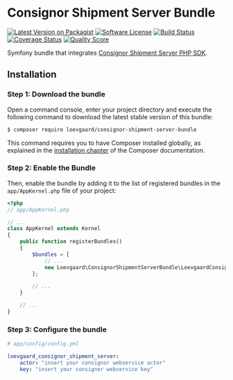 # Consignor Shipment Server Bundle

[![Latest Version on Packagist][ico-version]][link-packagist]
[![Software License][ico-license]](LICENSE)
[![Build Status][ico-travis]][link-travis]
[![Coverage Status][ico-scrutinizer]][link-scrutinizer]
[![Quality Score][ico-code-quality]][link-code-quality]

Symfony bundle that integrates [Consignor Shipment Server PHP SDK](https://github.com/loevgaard/consignor-shipment-server-php-sdk).

## Installation

### Step 1: Download the bundle

Open a command console, enter your project directory and execute the
following command to download the latest stable version of this bundle:

```bash
$ composer require loevgaard/consignor-shipment-server-bundle
```

This command requires you to have Composer installed globally, as explained
in the [installation chapter](https://getcomposer.org/doc/00-intro.md)
of the Composer documentation.

### Step 2: Enable the Bundle

Then, enable the bundle by adding it to the list of registered bundles
in the `app/AppKernel.php` file of your project:

```php
<?php
// app/AppKernel.php

// ...
class AppKernel extends Kernel
{
    public function registerBundles()
    {
        $bundles = [
            // ...
            new Loevgaard\ConsignorShipmentServerBundle\LoevgaardConsignorShipmentServerBundle(),
        ];

        // ...
    }

    // ...
}
```

### Step 3: Configure the bundle
```yaml
# app/config/config.yml

loevgaard_consignor_shipment_server:
    actor: "insert your consignor webservice actor"
    key: "insert your consignor webservice key"
```

[ico-version]: https://img.shields.io/packagist/v/loevgaard/consignor-shipment-server-bundle.svg?style=flat-square
[ico-license]: https://img.shields.io/badge/license-MIT-brightgreen.svg?style=flat-square
[ico-travis]: https://img.shields.io/travis/loevgaard/consignor-shipment-server-bundle/master.svg?style=flat-square
[ico-scrutinizer]: https://img.shields.io/scrutinizer/coverage/g/loevgaard/consignor-shipment-server-bundle.svg?style=flat-square
[ico-code-quality]: https://img.shields.io/scrutinizer/g/loevgaard/consignor-shipment-server-bundle.svg?style=flat-square

[link-packagist]: https://packagist.org/packages/loevgaard/consignor-shipment-server-bundle
[link-travis]: https://travis-ci.org/loevgaard/consignor-shipment-server-bundle
[link-scrutinizer]: https://scrutinizer-ci.com/g/loevgaard/consignor-shipment-server-bundle/code-structure
[link-code-quality]: https://scrutinizer-ci.com/g/loevgaard/consignor-shipment-server-bundle